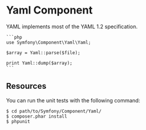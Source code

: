 Yaml Component
==============

YAML implements most of the YAML 1.2 specification.

    ```php
    use Symfony\Component\Yaml\Yaml;

    $array = Yaml::parse($file);

    print Yaml::dump($array);
    ```

Resources
---------

You can run the unit tests with the following command:

    $ cd path/to/Symfony/Component/Yaml/
    $ composer.phar install
    $ phpunit
